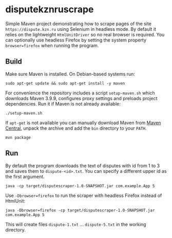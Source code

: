 # disputekznruscrape

Simple Maven project demonstrating how to scrape pages of the site
`https://dispute.kzn.ru` using Selenium in headless mode.
By default it relies on the lightweight `HtmlUnitDriver` so no real
browser is required. You can optionally use headless Firefox by setting
the system property `browser=firefox` when running the program.

## Build

Make sure Maven is installed. On Debian-based systems run:

```
sudo apt-get update && sudo apt-get install -y maven
```
For convenience the repository includes a script `setup-maven.sh` which downloads Maven 3.9.9, configures proxy settings and preloads project dependencies. Run it if Maven is not already available:

```
./setup-maven.sh
```

If `apt-get` is not available you can manually download Maven from [Maven
Central](https://repo.maven.apache.org/maven2/org/apache/maven/apache-maven/3.6.3/),
unpack the archive and add the `bin` directory to your `PATH`.

```
mvn package
```

## Run

By default the program downloads the text of disputes with id from 1 to 3
and saves them to `dispute-<id>.txt`. You can specify a different upper
id as the first argument.

```
java -cp target/disputescraper-1.0-SNAPSHOT.jar com.example.App 5
```

Use `-Dbrowser=firefox` to run the scraper with headless Firefox instead of
HtmlUnit:

```
java -Dbrowser=firefox -cp target/disputescraper-1.0-SNAPSHOT.jar com.example.App 5
```

This will create files `dispute-1.txt` ... `dispute-5.txt` in the working
directory.

